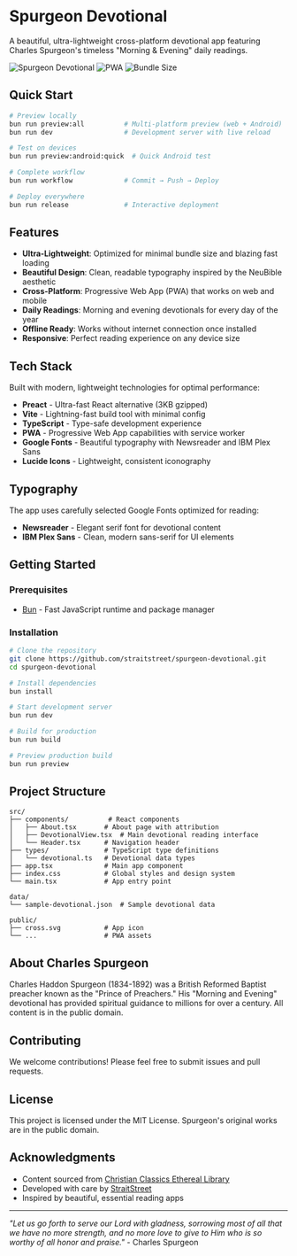 # Spurgeon Devotional

A beautiful, ultra-lightweight cross-platform devotional app featuring Charles Spurgeon's timeless "Morning & Evening" daily readings.

![Spurgeon Devotional](https://img.shields.io/badge/devotional-spurgeon-8B4513?style=flat-square) ![PWA](https://img.shields.io/badge/PWA-enabled-4CAF50?style=flat-square) ![Bundle Size](https://img.shields.io/badge/bundle-ultra%20light-FF6B35?style=flat-square)

## Quick Start

```bash
# Preview locally
bun run preview:all          # Multi-platform preview (web + Android)
bun run dev                  # Development server with live reload

# Test on devices  
bun run preview:android:quick  # Quick Android test

# Complete workflow
bun run workflow             # Commit → Push → Deploy

# Deploy everywhere
bun run release              # Interactive deployment
```

## Features

- **Ultra-Lightweight**: Optimized for minimal bundle size and blazing fast loading
- **Beautiful Design**: Clean, readable typography inspired by the NeuBible aesthetic  
- **Cross-Platform**: Progressive Web App (PWA) that works on web and mobile
- **Daily Readings**: Morning and evening devotionals for every day of the year
- **Offline Ready**: Works without internet connection once installed
- **Responsive**: Perfect reading experience on any device size

## Tech Stack

Built with modern, lightweight technologies for optimal performance:

- **Preact** - Ultra-fast React alternative (3KB gzipped)
- **Vite** - Lightning-fast build tool with minimal config
- **TypeScript** - Type-safe development experience
- **PWA** - Progressive Web App capabilities with service worker
- **Google Fonts** - Beautiful typography with Newsreader and IBM Plex Sans
- **Lucide Icons** - Lightweight, consistent iconography

## Typography

The app uses carefully selected Google Fonts optimized for reading:

- **Newsreader** - Elegant serif font for devotional content
- **IBM Plex Sans** - Clean, modern sans-serif for UI elements

## Getting Started

### Prerequisites

- [Bun](https://bun.sh) - Fast JavaScript runtime and package manager

### Installation

```bash
# Clone the repository
git clone https://github.com/straitstreet/spurgeon-devotional.git
cd spurgeon-devotional

# Install dependencies
bun install

# Start development server
bun run dev

# Build for production
bun run build

# Preview production build
bun run preview
```

## Project Structure

```
src/
├── components/          # React components
│   ├── About.tsx       # About page with attribution
│   ├── DevotionalView.tsx  # Main devotional reading interface
│   └── Header.tsx      # Navigation header
├── types/              # TypeScript type definitions
│   └── devotional.ts   # Devotional data types
├── app.tsx             # Main app component
├── index.css           # Global styles and design system
└── main.tsx            # App entry point

data/
└── sample-devotional.json  # Sample devotional data

public/
├── cross.svg           # App icon
└── ...                 # PWA assets
```

## About Charles Spurgeon

Charles Haddon Spurgeon (1834-1892) was a British Reformed Baptist preacher known as the "Prince of Preachers." His "Morning and Evening" devotional has provided spiritual guidance to millions for over a century. All content is in the public domain.

## Contributing

We welcome contributions! Please feel free to submit issues and pull requests.

## License

This project is licensed under the MIT License. Spurgeon's original works are in the public domain.

## Acknowledgments

- Content sourced from [Christian Classics Ethereal Library](https://ccel.org)
- Developed with care by [StraitStreet](https://straitstreet.co)
- Inspired by beautiful, essential reading apps

---

*"Let us go forth to serve our Lord with gladness, sorrowing most of all that we have no more strength, and no more love to give to Him who is so worthy of all honor and praise."* - Charles Spurgeon